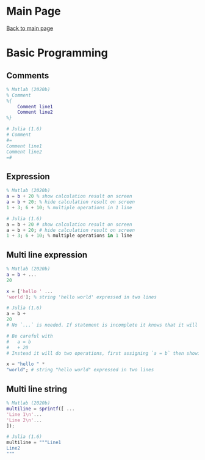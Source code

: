 # Main Page
[Back to main page](README.md)

# Basic Programming

## Comments
```matlab
% Matlab (2020b)
% Comment
%{
    Comment line1
    Comment line2
%}
```
```julia
# Julia (1.6)
# Comment
#=
Comment line1
Comment line2
=#
```

## Expression
```matlab
% Matlab (2020b)
a = b + 20 % show calculation result on screen
a = b + 20; % hide calculation result on screen
1 + 3; 6 + 10; % multiple operations in 1 line
```
```julia
# Julia (1.6)
a = b + 20 # show calculation result on screen
a = b + 20; # hide calculation result on screen
1 + 3; 6 + 10; % multiple operations in 1 line
```

## Multi line expression
```matlab
% Matlab (2020b)
a = b + ...
20

x = ['hello ' ... 
'world']; % string 'hello world' expressed in two lines
```
```julia
# Julia (1.6)
a = b +
20
# No `...` is needed. If statement is incomplete it knows that it will continue in the next line.

# Be careful with
#   a = b
#   + 20
# Instead it will do two operations, first assigning `a = b` then showing 20.

x = "hello " * 
"world"; # string "hello world" expressed in two lines
```

## Multi line string
```matlab
% Matlab (2020b)
multiline = sprintf([ ... 
'Line 1\n'... 
'Line 2\n'... 
]);
```
```julia
# Julia (1.6)
multiline = """Line1
Line2
"""
```
